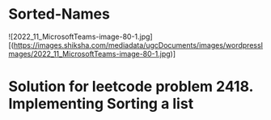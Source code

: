# Sorted-Names


![2022_11_MicrosoftTeams-image-80-1.jpg][(https://images.shiksha.com/mediadata/ugcDocuments/images/wordpressImages/2022_11_MicrosoftTeams-image-80-1.jpg)]
# Solution for leetcode  problem 2418. Implementing Sorting a list

